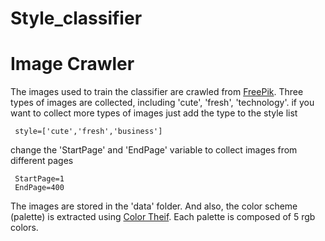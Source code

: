 # Style_classifier

# Image Crawler
The images used to train the classifier are crawled from <a href="https://www.freepik.com">FreePik<a/>. Three types of images are collected, including 'cute', 'fresh', 'technology'.
if you want to collect more types of images just add the type to the style list
 ``` 
  style=['cute','fresh','business'] 
 ```
  
 change the 'StartPage' and 'EndPage' variable to collect images from different pages
 
 ```
  StartPage=1
  EndPage=400
 ```
 The images are stored in the 'data' folder. And also, the color scheme (palette) is extracted using <a href="https://github.com/fengsp/color-thief-py">Color Theif</a>. Each palette is composed of 5 rgb colors.
 
 
 
 
